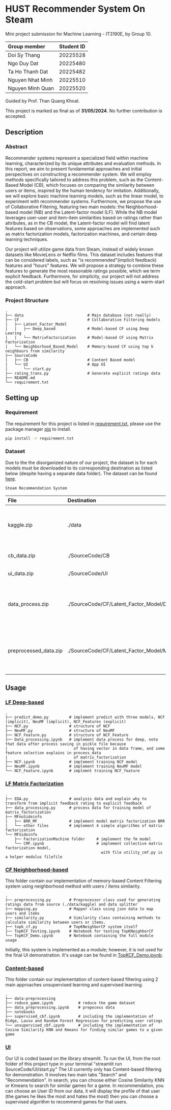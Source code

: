 # HUST Recommender System On Steam

Mini project submission for Machine Learning - IT3190E, by Group 10.

| Group member     | Student ID |
| :--------------- | :--------: |
| Doi Sy Thang     |  20225528  |
| Ngo Duy Dat      |  20225480  |
| Ta Ho Thanh Dat  |  20225482  |
| Nguyen Nhat Minh |  20225510  |
| Nguyen Minh Quan |  20225520  |

Guided by Prof. Than Quang Khoat.

This project is marked as final as of **31/05/2024**. No further contribution is accepted.

## Description

### Abstract

Recommender systems represent a specialized field within machine learning, characterized by its unique attributes and evaluation methods. In this report, we aim to present fundamental approaches and initial perspectives on constructing a recommender system. We will employ methods specifically tailored to address this problem, such as the Content-Based Model (CB), which focuses on comparing the similarity between users or items, inspired by the human tendency for imitation. Additionally, we will explore basic machine learning models, such as the linear model, to experiment with recommender systems. Furthermore, we propose the use of Collaborative Filtering, featuring two main models: the Neighborhood-based model (NB) and the Latent-factor model (LF). While the NB model leverages user-user and item-item similarities based on ratings rather than attributes, as in the CB model, the Latent-factor model will find latent features based on observations, some approaches are implemented such as matrix factorization models, factorization machines, and certain deep learning techniques.

Our project will utilize game data from Steam, instead of widely known datasets like MovieLens or Netflix films. This dataset includes features that can be considered labels, such as "is recommended"(implicit feedback) features and "hours" features. We will propose a strategy to combine these features to generate the most reasonable ratings possible, which we term explicit feedback. Furthermore, for simplicity, our project will not address the cold-start problem but will focus on resolving issues using a warm-start approach.

### Project Structure

    .
    ├── data                            # Main database (not really)
    ├── CF                              # Collaborative Filtering models
    |   ├── Latent_Factor_Model
    |   |   ├── Deep_based              # Model-based CF using Deep Learing
    |   |   └── MatrixFactorization     # Model-based CF using Matrix Factorization
    |   └── Neighborhood_Based_Model    # Memory-based CF using top k neighbours from similarity
    ├── SourceCode
    |   ├── CB                          # Content Based model
    |   └── UI                          # App UI
    |       └── start.py
    ├── rating_trans.py                 # Generate explicit ratings data
    ├── README.md
    └── requirement.txt

## Setting up

### Requirement

The requirement for this project is listed in [requirement.txt](requirement.txt), please use the package manager [pip](https://pip.pypa.io/en/stable/) to install.

```bash
pip install -r requirement.txt
```

### Dataset

Due to the the disorganized nature of our project, the dataset is for each models must be downloaded to its corresponding destination as listed below (despite having a separate data folder). The dataset can be found [here](https://husteduvn-my.sharepoint.com/:f:/g/personal/dat_tht225482_sis_hust_edu_vn/Ev0Vpc1zpzxMvNQ0ZLgRJI0BrLqyQ0uWEBUq8udKeVZGjA?e=1x14QL).

`Steam Recommendation System`

| File                  | Destination                                             | Description                                                                      |
| :-------------------- | :------------------------------------------------------ | :------------------------------------------------------------------------------- |
| kaggle.zip            | ./data                                                  | The original dataset that we used for this project, citation is provided.        |
| cb_data.zip           | ./SourceCode/CB                                         | Dataset used for Content-based model.                                            |
| ui_data.zip           | ./SourceCode/UI                                         | Dataset used for UI.                                                             |
| data_process.zip      | ./SourceCode/CF/Latent_Factor_Model/Deep_based          | Dataset used for Latent Factor Colaborative Filtering with Deep learning.        |
| preprocessed_data.zip | ./SourceCode/CF/Latent_Factor_Model/MatrixFactorization | Dataset used for Latent Factor Colaborative Filtering with Matrix Factorization. |

## Usage

### [LF Deep-based](SourceCode/CF/Latent_Factor_Model)

    .
    ├── predict_demo.py         # implement predict with three models, NCF (implicit), NeuMF (implicit), NCF_Features (explicit)
    ├── NCF.py                  # structure of NCF
    ├── NeuMF.py                # structure of NeuMF
    ├── NCF_Feature.py          # structure of NCF_Feature
    ├── Data_processing.ipynb   # implement data process for deep, note that data after process saving in pickle file because
    |                             of having vector in data frame, and some feature selection explains in process_data
    |                             of matrix_factorization
    ├── NCF.ipynb               # implement training NCF model
    ├── NeuMF.ipynb             # implement training NeuMF model
    └── NCF_Feature.ipynb       # implemnt training NCF_feature

### [LF Matrix Factorization](SourceCode/CF/Latent_Factor_Model/MatrixFactorization)

    .
    ├── EDA.py                  # analysis data and explain why to transform from implicit feedback rating to explicit feedback
    ├── data_processing.py      # process data for training model of matrix_factorization
    ├── MFnoSideinfo
    |   ├── BRR_MF              # implement model matrix factorization BRR
    |   └── other files         # implement 4 simple algorithms of matrix factorization
    └── MFSideinfo
        ├── FactorizationMachine folder     # implement the fm model
        └── CMF.ipynb                       # implement collective matrix factorization model,
                                              with file utility_cmf.py is  a helper modulus filefile

### [CF Neighborhood-based](SourceCode/CF/Neighborhood_Based_Model)

This folder contain our implementation of memory-based Content Filtering system using neighborhood method with users / items similarity.

    .
    ├── preprocessing.py        # Preprocessor class used for generating ratings data from source (./data/kaggle) and data splitter
    ├── mapping.py              # Mapper class using json data to map users and items
    ├── similarity.py           # Similarity class containing methods to calculate similarity between users or items.
    ├── topk_cf.py              # TopKNeighborCF system itself
    ├── TopKCF_Testing.ipynb    # Notebook for testing TopKNeighborCF
    └── TopKCF_Demo.ipynb       # Notebook containing the full module usage

Initially, this system is implemented as a module; however, it is not used for the final UI demonstration. It's usage can be found in [TopKCF_Demo.ipynb](SourceCode/CF/Neighborhood_Based_Model/TopKCF_Demo.ipynb).

### [Content-based](SourceCode/CB)

This folder contain our implementation of content-based filtering using 2 main approaches unsupervised learning and supervised learning.

    .
    ├── data-preprocessing
    ├── reduce_game.ipynb           # reduce the game dataset
    ├── data_preprocessing.ipynb    # prepocess data
    ├── notebooks
    ├── supervised_cbf.ipynb        # including the implementation of Ridge, Lasso and Random Forest Regression for predicting user ratings
    └── unsupervised_cbf.ipynb      # including the implementation of Cosine Similarity KNN and Kmeans for finding similar games to a given game

### [UI](SourceCode/UI)

Our UI is coded based on the library streamlit. To run the UI, from the root folder of this project type in your terminal "streamlit run SourceCode/UI/start.py"
The UI currently only has Content-based filtering for demonstration. It involves two main tabs "Search" and "Recommendation". In search, you can choose either Cosine Similarity KNN or Kmeans to search for similar games for a game. In recommendation, you can choose an User ID from our data, it will display the profile of that user (the games he likes the most and hates the most) then you can choose a supervised algorithm to recommend games for that users.
